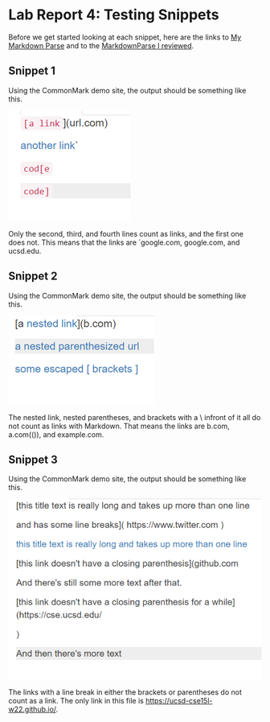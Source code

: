 # Lab Report 4: Testing Snippets

Before we get started looking at each snippet, here are the links to [My Markdown Parse](https://github.com/Alexander-Kourjanski/markdown-parse) and to the [MarkdownParse I reviewed](https://github.com/austin-li/CSE15L-TheLunaMoths).

## Snippet 1

Using the CommonMark demo site, the output should be something like this.

![Image](Snippet-1-expectedoutput.PNG)

Only the second, third, and fourth lines count as links, and the first one does not. This means that the links are `google.com, google.com, and ucsd.edu.

## Snippet 2

Using the CommonMark demo site, the output should be something like this.

![Image](Snippet-2-expectedoutput.PNG)

The nested link, nested parentheses, and brackets with a \ infront of it all do not count as links with Markdown. That means the links are b.com, a.com(()), and example.com.

## Snippet 3

Using the CommonMark demo site, the output should be something like this.

![Image](Snippet-3-expectedoutput.PNG)

The links with a line break in either the brackets or parentheses do not count as a link. The only link in this file is https://ucsd-cse15l-w22.github.io/. 